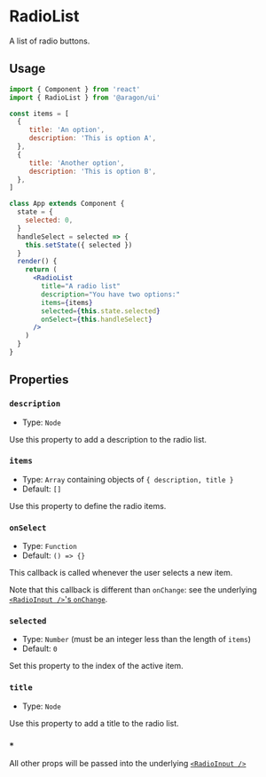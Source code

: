 # RadioList

A list of radio buttons.

## Usage

```jsx
import { Component } from 'react'
import { RadioList } from '@aragon/ui'

const items = [
  {
     title: 'An option',
     description: 'This is option A',
  },
  {
     title: 'Another option',
     description: 'This is option B',
  },
]

class App extends Component {
  state = {
    selected: 0,
  }
  handleSelect = selected => {
    this.setState({ selected })
  }
  render() {
    return (
      <RadioList
        title="A radio list"
        description="You have two options:"
        items={items}
        selected={this.state.selected}
        onSelect={this.handleSelect}
      />
    )
  }
}
```

## Properties

### `description`

- Type: `Node`

Use this property to add a description to the radio list.

### `items`

- Type: `Array` containing objects of `{ description, title }`
- Default: `[]`

Use this property to define the radio items.

### `onSelect`

- Type: `Function`
- Default: `() => {}`

This callback is called whenever the user selects a new item.

Note that this callback is different than `onChange`: see the underlying [`<RadioInput />`'s `onChange`](../radio-input/).

### `selected`

- Type: `Number` (must be an integer less than the length of `items`)
- Default: `0`

Set this property to the index of the active item.

### `title`

- Type: `Node`

Use this property to add a title to the radio list.

### `*`

All other props will be passed into the underlying [`<RadioInput />`](../radio-input/)
